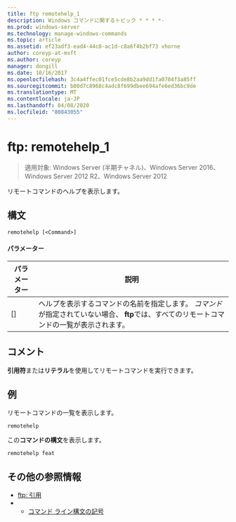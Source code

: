 ```yaml
---
title: ftp remotehelp_1
description: Windows コマンドに関するトピック * * * *-
ms.prod: windows-server
ms.technology: manage-windows-commands
ms.topic: article
ms.assetid: ef23adf3-ead4-44c8-ac1d-c8a6f4b2bf73 vhorne
author: coreyp-at-msft
ms.author: coreyp
manager: dongill
ms.date: 10/16/2017
ms.openlocfilehash: 3c4a4ffec01fce5cde8b2aa9dd1fa0704f3a85ff
ms.sourcegitcommit: b00d7c8968c4adc8f699dbee694afe6ed36bc9de
ms.translationtype: MT
ms.contentlocale: ja-JP
ms.lasthandoff: 04/08/2020
ms.locfileid: "80843055"
---
```

# <a name="ftp-remotehelp_1"></a>ftp: remotehelp_1

>適用対象: Windows Server (半期チャネル)、Windows Server 2016、Windows Server 2012 R2、Windows Server 2012

リモートコマンドのヘルプを表示します。   
## <a name="syntax"></a>構文  
```  
remotehelp [<Command>]  
```  
#### <a name="parameters"></a>パラメーター  
|パラメーター|説明|  
|-------|--------|  
|[<Command>]|ヘルプを表示するコマンドの名前を指定します。 *コマンド*が指定されていない場合、 **ftp**では、すべてのリモートコマンドの一覧が表示されます。|  
## <a name="remarks"></a>コメント  
**引用符**または**リテラル**を使用してリモートコマンドを実行できます。  
## <a name="examples"></a><a name=BKMK_Examples></a>例  
リモートコマンドの一覧を表示します。  
```  
remotehelp  
```  
この**コマンドの構文**を表示します。  
```  
remotehelp feat  
```  
## <a name="additional-references"></a>その他の参照情報  
-   [ftp: 引用](ftp-quote.md)  
-   - [コマンド ライン構文の記号](command-line-syntax-key.md)  
